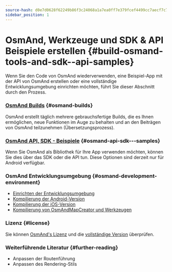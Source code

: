 ```yaml
---
source-hash: d0e7d0628f62249b86f3c24068a1a7ea0ff7e379fcef4499cc7aecf7c7d9f10e
sidebar_position: 1
---
```


# OsmAnd, Werkzeuge und SDK & API Beispiele erstellen {#build-osmand-tools-and-sdk--api-samples}
Wenn Sie den Code von OsmAnd wiederverwenden, eine Beispiel-App mit der API von OsmAnd erstellen oder eine vollständige Entwicklungsumgebung einrichten möchten, führt Sie dieser Abschnitt durch den Prozess.

### [OsmAnd Builds](./osmand-builds.md) {#osmand-builds}
OsmAnd erstellt täglich mehrere gebrauchsfertige Builds, die es Ihnen ermöglichen, neue Funktionen im Auge zu behalten und an den Beiträgen von OsmAnd teilzunehmen (Übersetzungsprozess).

### [OsmAnd API, SDK - Beispiele](../osmand-api-sdk/index.md) {#osmand-api-sdk---samples}
Wenn Sie OsmAnd als Bibliothek für Ihre App verwenden möchten, können Sie dies über das SDK oder die API tun. Diese Optionen sind derzeit nur für Android verfügbar.

### OsmAnd Entwicklungsumgebung {#osmand-development-environment}
* [Einrichten der Entwicklungsumgebung](./setup-the-dev-environment.md)
* [Kompilierung der Android-Version](./how-to-compile-the-android-version.md)
* [Kompilierung der iOS-Version](./how-to-compile-the-ios-version.md)
* [Kompilierung von OsmAndMapCreator und Werkzeugen](./how-to-compile-mapcreator-and-tools.md)

### Lizenz {#license}
Sie können [OsmAnd's Lizenz](https://osmand.net/help-online/license) und die [vollständige Version](https://github.com/osmandapp/OsmAnd/blob/master/LICENSE) überprüfen.

### Weiterführende Literatur {#further-reading}
- Anpassen der Routenführung
- Anpassen des Rendering-Stils